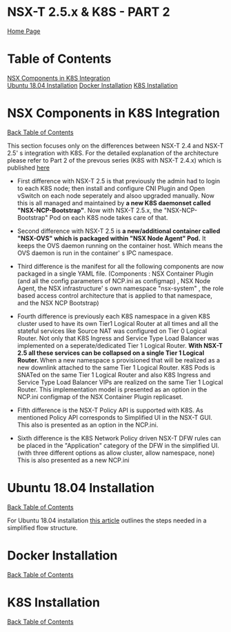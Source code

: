 # NSX-T 2.5.x & K8S  - PART 2
[Home Page](https://github.com/dumlutimuralp/k8s-with-nsx-t-2.5.x)

# Table of Contents
[NSX Components in K8S Integration](#NSX-Components-in-K8S-Integration)  
[Ubuntu 18.04 Installation](#Ubuntu-18.04-Installation) 
[Docker Installation](#Docker-Installation)
[K8S Installation](#K8S-Installation)

# NSX Components in K8S Integration
[Back Table of Contents](https://github.com/dumlutimuralp/k8s-with-nsx-t-2.5.x/tree/master/Part%202#Table-of-Contents)

This section focuses only on the differences between NSX-T 2.4 and NSX-T 2.5' s integration with K8S. For the detailed explanation of the architecture please refer to Part 2 of the prevous series (K8S with NSX-T 2.4.x) which is published [here](https://github.com/dumlutimuralp/k8s-with-nsx-t-2.4.x/blob/master/Part%202/README.md)

* First difference with NSX-T 2.5 is that previously the admin had to login to each K8S node; then install and configure CNI Plugin and Open vSwitch on each node seperately and alsoo upgraded manually. Now this is all managed and maintained by <b>a new K8S daemonset called "NSX-NCP-Bootstrap"</b>. Now with NSX-T 2.5.x, the "NSX-NCP-Bootstrap" Pod on each K8S node takes care of that. 

* Second difference with NSX-T 2.5 is <b>a new/additional container called "NSX-OVS" which is packaged within "NSX Node Agent" Pod.</b> It keeps the OVS daemon running on the container host. Which means the OVS daemon is run in the container' s IPC namespace. 

* Third difference is the manifest for all the following components are now packaged in a single YAML file. (Components : NSX Container Plugin (and all the config parameters of NCP.ini as configmap) , NSX Node Agent, the NSX infrastructure' s own namespace "nsx-system" , the role based access control architecture that is applied to that namespace, and the NSX NCP Bootstrap)

* Fourth difference is previously each K8S namespace in a given K8S cluster used to have its own Tier1 Logical Router at all times and all the stateful services like Source NAT was configured on Tier 0 Logical Router. Not only that K8S Ingress and Service Type Load Balancer was implemented on a seperate/dedicated Tier 1 Logical Router. <b>With NSX-T 2.5 all these services can be collapsed on a single Tier 1 Logical Router. </b> When a new namespace s provisioned that will be realized as a new downlink attached to the same Tier 1 Logical Router. K8S Pods is SNATed on the same Tier 1 Logical Router and also K8S Ingress and Service Type Load Balancer VIPs are realized on the same Tier 1 Logical Router. This implementation model is presented as an option in the NCP.ini configmap of the NSX Container Plugin replicaset. 

* Fifth difference is the NSX-T Policy API is supported with K8S. As mentioned Policy API corresponds to Simplified UI in the NSX-T GUI. This also is presented as an option in the NCP.ini.

* Sixth difference is the K8S Network Policy driven NSX-T DFW rules can be placed in the "Application" category of the DFW in the simplified UI. (with three different options as allow cluster, allow namespace, none)  This is also presented as a new NCP.ini

# Ubuntu 18.04 Installation
[Back Table of Contents](https://github.com/dumlutimuralp/k8s-with-nsx-t-2.5.x/tree/master/Part%202#Table-of-Contents)

For Ubuntu 18.04 installation [this article](https://www.linuxtechi.com/ubuntu-18-04-lts-desktop-installation-guide-screenshots/) outlines the steps needed in a simplified flow structure.


# Docker Installation
[Back Table of Contents](https://github.com/dumlutimuralp/k8s-with-nsx-t-2.5.x/tree/master/Part%202#Table-of-Contents)

# K8S Installation
[Back Table of Contents](https://github.com/dumlutimuralp/k8s-with-nsx-t-2.5.x/tree/master/Part%202#Table-of-Contents)
